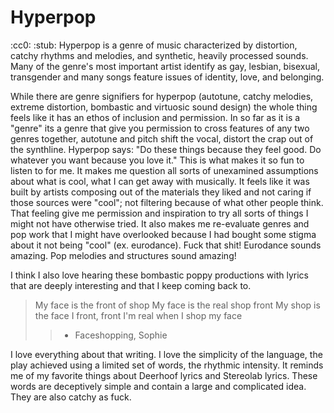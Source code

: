 # Hyperpop
:cc0: :stub:
Hyperpop is a genre of music characterized by distortion, catchy rhythms and melodies, and synthetic, heavily processed sounds. 
Many of the genre's most important artist identify as gay, lesbian, bisexual, transgender and many songs feature issues of identity, love, and belonging.

While there are genre signifiers for hyperpop (autotune, catchy melodies, extreme distortion, bombastic and virtuosic sound design) the whole thing feels like it has an ethos of inclusion and permission. In so far as it is a "genre" its a genre that give you permission to cross features of any two genres together, autotune and pitch shift the vocal, distort the crap out of the synthline. Hyperpop says: "Do these things because they feel good. Do whatever you want because you love it."
This is what makes it so fun to listen to for me. It makes me question all sorts of unexamined assumptions about what is cool, what I can get away with musically. It feels like it was built by artists composing out of the materials they liked and not caring if those sources were "cool"; not filtering because of what other people think. That feeling give me permission and inspiration to try all sorts of things I might not have otherwise tried. It also makes me re-evaluate genres and pop work that I might have overlooked because I had bought some stigma about it not being "cool" (ex. eurodance). Fuck that shit! Eurodance sounds amazing. Pop melodies and structures sound amazing!

I think I also love hearing these bombastic poppy productions with lyrics that are deeply interesting and that I keep coming back to. 

> My face is the front of shop
> My face is the real shop front
> My shop is the face I front, front
> I'm real when I shop my face
> > - Faceshopping, Sophie 

I love everything about that writing. I love the simplicity of the language, the play achieved using a limited set of words, the rhythmic intensity. It reminds me of my favorite things about Deerhoof lyrics and Stereolab lyrics. These words are deceptively simple and contain a large and complicated idea. They are also catchy as fuck.



